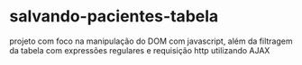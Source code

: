 # salvando-pacientes-tabela
projeto com foco na manipulação do DOM com javascript, além da filtragem da tabela com expressões regulares e requisição http utilizando AJAX
